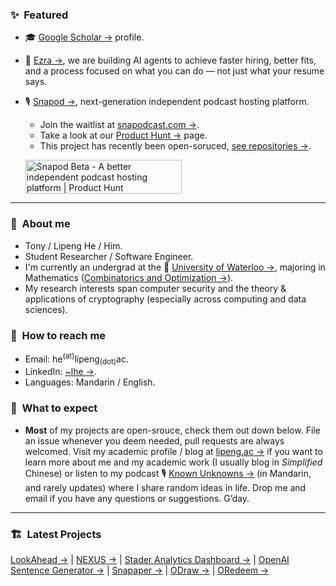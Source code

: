 ### :sparkles:&nbsp; Featured
- :mortar_board: [Google Scholar →](https://scholar.google.com/citations?user=6yFlE_sAAAAJ) profile.
- :briefcase: [Ezra →](https://ezrahire.com), we are building AI agents to achieve faster hiring, better fits, and a process focused on what you can do — not just what your resume says.
- :studio_microphone: [Snapod →](https://www.snapodcast.com), next-generation independent podcast hosting platform.
  - Join the waitlist at [snapodcast.com →](https://www.snapodcast.com).
  - Take a look at our [Product Hunt →](https://www.producthunt.com/posts/snapod-beta) page.
  - This project has recently been open-soruced, [see repositories →](https://github.com/Snapodcast).

  <a href="https://www.producthunt.com/posts/snapod-beta?utm_source=badge-featured&utm_medium=badge&utm_souce=badge-snapod-beta" target="_blank"><img src="https://api.producthunt.com/widgets/embed-image/v1/featured.svg?post_id=295290&theme=light" alt="Snapod Beta - A better independent podcast hosting platform | Product Hunt" style="width: 250px; height: 54px;" width="250" height="54" /></a>

---

### :raising_hand:&nbsp; About me
- Tony / Lipeng He / Him.
- Student Researcher / Software Engineer.
- I'm currently an undergrad at the :school:&nbsp;[University of Waterloo →](https://uwaterloo.ca), majoring in Mathematics ([Combinatorics and Optimization →](https://uwaterloo.ca/combinatorics-and-optimization)).
- My research interests span computer security and the theory & applications of cryptography (especially across computing and data sciences).


### :information_desk_person:&nbsp; How to reach me
- Email: he<sup>(at)</sup>lipeng<sub>(dot)</sub>ac.
- LinkedIn: [~lhe →](https://www.linkedin.com/in/~lhe).
- Languages: Mandarin / English.


### :no_good:&nbsp; What to expect
- **Most** of my projects are open-srouce, check them out down below. File an issue whenever you deem needed, pull requests are always welcomed. Visit my academic profile / blog at [lipeng.ac →](https://lipeng.ac) if you want to learn more about me and my academic work (I usually blog in *Simplified* Chinese) or listen to my podcast :studio_microphone:&nbsp;[Known Unknowns →](https://kukfm.com) (in Mandarin, and rarely updates) where I share random ideas in life. Drop me and email if you have any questions or suggestions. G’day.

---

### :building_construction:&nbsp; Latest Projects
[LookAhead →](https://github.com/zju-abclab/LookAhead) | [NEXUS →](https://github.com/zju-abclab/NEXUS) | [Stader Analytics Dashboard →](https://github.com/ttttonyhe/stader-graph-dashboard) | [OpenAI Sentence Generator →](https://github.com/ttttonyhe/openai-sentence-generator) | [Snapaper →](https://github.com/Snapaper) | [ODraw →](https://github.com/ttttonyhe/odraw) | [ORedeem →](https://github.com/ttttonyhe/oredeem-nodejs)

